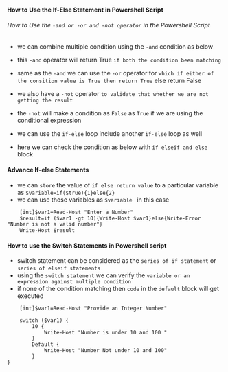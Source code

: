 #### How to Use the If-Else Statement in Powershell Script

###### How to Use the `-and or -or and -not operator` in the Powershell Script

- we can combine multiple condition using the `-and` condition as  below 
- this `-and` operator will return True `if both the condition been matching` 

- same as the `-and` we can use the `-or` operator for `which if either of the consition value is True then return True` else return False

- we also have a `-not` operator `to validate that whether we are not getting the result` 
- the `-not` will make a condition as `False` as `True` if we are using the conditional expression

- we can use the `if-else` loop include another `if-else` loop as well 

- here we can check the condition as below with `if elseif and else` block 


#### Advance If-else Statements 

- we can `store` the value of `if else return value` to a particular variable as `$variable=if($true){1}else{2}`
- we can use those variables as `$variable ` in this case

```
    [int]$var1=Read-Host "Enter a Number"
    $result=if ($var1 -gt 10){Write-Host $var1}else{Write-Error "Number is not a valid number"}
    Write-Host $result
```


#### How to use the Switch Statements in Powershell script
- switch statement can be considered as the `series of if statement` or `series of elseif statements`
- using the `switch statement` we can verify the `variable or an expression against multiple condition`
- if none of the condition matching then `code` in the  `default` block will get executed

```
    [int]$var1=Read-Host "Provide an Integer Number"

    switch ($var1) {
        10 {
            Write-Host "Number is under 10 and 100 "
        }
        Default {
            Write-Host "Number Not under 10 and 100"
        }
}

```
